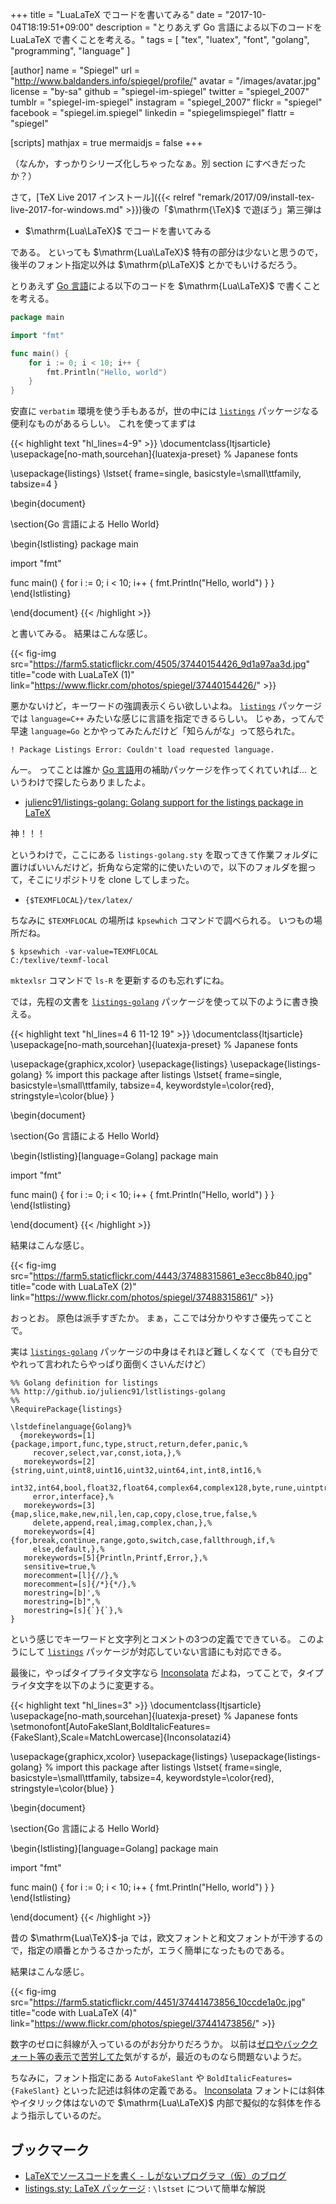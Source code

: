 +++
title = "LuaLaTeX でコードを書いてみる"
date =  "2017-10-04T18:19:51+09:00"
description = "とりあえず Go 言語による以下のコードを LuaLaTeX で書くことを考える。"
tags        = [ "tex", "luatex", "font", "golang", "programming", "language" ]

[author]
  name      = "Spiegel"
  url       = "http://www.baldanders.info/spiegel/profile/"
  avatar    = "/images/avatar.jpg"
  license   = "by-sa"
  github    = "spiegel-im-spiegel"
  twitter   = "spiegel_2007"
  tumblr    = "spiegel-im-spiegel"
  instagram = "spiegel_2007"
  flickr    = "spiegel"
  facebook  = "spiegel.im.spiegel"
  linkedin  = "spiegelimspiegel"
  flattr    = "spiegel"

[scripts]
  mathjax = true
  mermaidjs = false
+++

（なんか，すっかりシリーズ化しちゃったなぁ。別 section にすべきだったか？）

さて，[TeX Live 2017 インストール]({{< relref "remark/2017/09/install-tex-live-2017-for-windows.md" >}})後の「$\mathrm{\TeX}$ で遊ぼう」第三弾は

- $\mathrm{Lua\LaTeX}$ でコードを書いてみる

である。
といっても $\mathrm{Lua\LaTeX}$ 特有の部分は少ないと思うので，後半のフォント指定以外は $\mathrm{p\LaTeX}$ とかでもいけるだろう。

とりあえず [Go 言語]による以下のコードを $\mathrm{Lua\LaTeX}$ で書くことを考える。

```go
package main

import "fmt"

func main() {
    for i := 0; i < 10; i++ {
        fmt.Println("Hello, world")
    }
}
```

安直に `verbatim` 環境を使う手もあるが，世の中には [`listings`] パッケージなる便利なものがあるらしい。
これを使ってまずは

{{< highlight text "hl_lines=4-9" >}}
\documentclass{ltjsarticle}
\usepackage[no-math,sourcehan]{luatexja-preset} % Japanese fonts

\usepackage{listings}
\lstset{
    frame=single,
    basicstyle=\small\ttfamily,
    tabsize=4
}

\begin{document}

\section{Go 言語による Hello World}

\begin{lstlisting}
package main

import "fmt"

func main() {
    for i := 0; i < 10; i++ {
        fmt.Println("Hello, world")
    }
}
\end{lstlisting}

\end{document}
{{< /highlight >}}

と書いてみる。
結果はこんな感じ。

{{< fig-img src="https://farm5.staticflickr.com/4505/37440154426_9d1a97aa3d.jpg" title="code with LuaLaTeX (1)"  link="https://www.flickr.com/photos/spiegel/37440154426/" >}}

悪かないけど，キーワードの強調表示くらい欲しいよね。
[`listings`] パッケージでは `language=C++` みたいな感じに言語を指定できるらしい。
じゃあ，ってんで早速 `language=Go` とかやってみたんだけど「知らんがな」って怒られた。

```text
! Package Listings Error: Couldn't load requested language.
```

んー。
ってことは誰か [Go 言語]用の補助パッケージを作ってくれていれば... というわけで探したらありましたよ。

- [julienc91/listings-golang: Golang support for the listings package in LaTeX](https://github.com/julienc91/listings-golang )

神！！！

というわけで，ここにある `listings-golang.sty` を取ってきて作業フォルダに置けばいいんだけど，折角なら定常的に使いたいので，以下のフォルダを掘って，そこにリポジトリを clone してしまった。

- `{$TEXMFLOCAL}/tex/latex/`

ちなみに `$TEXMFLOCAL` の場所は `kpsewhich` コマンドで調べられる。
いつもの場所だね。

```text
$ kpsewhich -var-value=TEXMFLOCAL
C:/texlive/texmf-local
```

`mktexlsr` コマンドで `ls-R` を更新するのも忘れずにね。

では，先程の文書を [`listings-golang`] パッケージを使って以下のように書き換える。

{{< highlight text "hl_lines=4 6 11-12 19" >}}
\documentclass{ltjsarticle}
\usepackage[no-math,sourcehan]{luatexja-preset} % Japanese fonts

\usepackage{graphicx,xcolor}
\usepackage{listings}
\usepackage{listings-golang} % import this package after listings
\lstset{
    frame=single,
    basicstyle=\small\ttfamily,
    tabsize=4,
    keywordstyle=\color{red},
    stringstyle=\color{blue}
}

\begin{document}

\section{Go 言語による Hello World}

\begin{lstlisting}[language=Golang]
package main

import "fmt"

func main() {
    for i := 0; i < 10; i++ {
        fmt.Println("Hello, world")
    }
}
\end{lstlisting}

\end{document}
{{< /highlight >}}

結果はこんな感じ。

{{< fig-img src="https://farm5.staticflickr.com/4443/37488315861_e3ecc8b840.jpg" title="code with LuaLaTeX (2)"  link="https://www.flickr.com/photos/spiegel/37488315861/" >}}

おっとお。
原色は派手すぎたか。
まぁ，ここでは分かりやすさ優先ってことで。

実は [`listings-golang`] パッケージの中身はそれほど難しくなくて（でも自分でやれって言われたらやっぱり面倒くさいんだけど）

```text
%% Golang definition for listings
%% http://github.io/julienc91/lstlistings-golang
%%
\RequirePackage{listings}

\lstdefinelanguage{Golang}%
  {morekeywords=[1]{package,import,func,type,struct,return,defer,panic,%
     recover,select,var,const,iota,},%
   morekeywords=[2]{string,uint,uint8,uint16,uint32,uint64,int,int8,int16,%
     int32,int64,bool,float32,float64,complex64,complex128,byte,rune,uintptr,%
     error,interface},%
   morekeywords=[3]{map,slice,make,new,nil,len,cap,copy,close,true,false,%
     delete,append,real,imag,complex,chan,},%
   morekeywords=[4]{for,break,continue,range,goto,switch,case,fallthrough,if,%
     else,default,},%
   morekeywords=[5]{Println,Printf,Error,},%
   sensitive=true,%
   morecomment=[l]{//},%
   morecomment=[s]{/*}{*/},%
   morestring=[b]',%
   morestring=[b]",%
   morestring=[s]{`}{`},%
}
```

という感じでキーワードと文字列とコメントの3つの定義でできている。
このようにして [`listings`] パッケージが対応していない言語にも対応できる。

最後に，やっぱタイプライタ文字なら [Inconsolata] だよね，ってことで，タイプライタ文字を以下のように変更する。

{{< highlight text "hl_lines=3" >}}
\documentclass{ltjsarticle}
\usepackage[no-math,sourcehan]{luatexja-preset} % Japanese fonts
\setmonofont[AutoFakeSlant,BoldItalicFeatures={FakeSlant},Scale=MatchLowercase]{Inconsolatazi4}

\usepackage{graphicx,xcolor}
\usepackage{listings}
\usepackage{listings-golang} % import this package after listings
\lstset{
    frame=single,
    basicstyle=\small\ttfamily,
    tabsize=4,
    keywordstyle=\color{red},
    stringstyle=\color{blue}
}

\begin{document}

\section{Go 言語による Hello World}

\begin{lstlisting}[language=Golang]
package main

import "fmt"

func main() {
    for i := 0; i < 10; i++ {
        fmt.Println("Hello, world")
    }
}
\end{lstlisting}

\end{document}
{{< /highlight >}}

昔の $\mathrm{Lua\TeX}$-ja では，欧文フォントと和文フォントが干渉するので，指定の順番とかうるさかったが，エラく簡単になったものである。

結果はこんな感じ。

{{< fig-img src="https://farm5.staticflickr.com/4451/37441473856_10ccde1a0c.jpg" title="code with LuaLaTeX (4)"  link="https://www.flickr.com/photos/spiegel/37441473856/" >}}

数字のゼロに斜線が入っているのがお分かりだろうか。
以前は[ゼロやバッククォート等の表示で苦労してた](http://d.hatena.ne.jp/zrbabbler/20130421/1366560678 "LaTeX の inconsolata がアレなので何とかする - マクロツイーター")気がするが，最近のものなら問題ないようだ。

ちなみに，フォント指定にある `AutoFakeSlant` や `BoldItalicFeatures={FakeSlant}` といった記述は斜体の定義である。
[Inconsolata] フォントには斜体やイタリック体はないので $\mathrm{Lua\LaTeX}$ 内部で擬似的な斜体を作るよう指示しているのだ。

## ブックマーク

- [LaTeXでソースコードを書く - しがないプログラマ（仮）のブログ](http://turgure.hatenablog.com/entry/2016/08/19/183501)
- [listings.sty: LaTeX パッケージ](http://www.biwako.shiga-u.ac.jp/sensei/kumazawa/tex/listings.html) : `\lstset` について簡単な解説

[Go 言語]: https://golang.org/ "The Go Programming Language"
[`listings`]: https://ctan.org/tex-archive/macros/latex/contrib/listings "CTAN: /tex-archive/macros/latex/contrib/listings"
[`listings-golang`]: https://github.com/julienc91/listings-golang "julienc91/listings-golang: Golang support for the listings package in LaTeX"
[Inconsolata]: http://levien.com/type/myfonts/inconsolata.html
